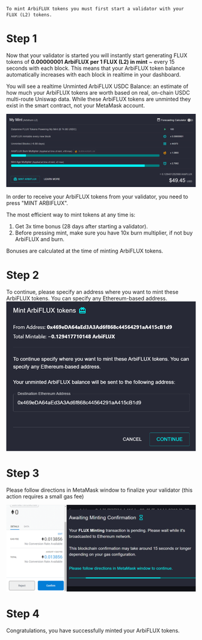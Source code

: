 ```
To mint ArbiFLUX tokens you must first start a validator with your FLUX (L2) tokens.
```

# Step 1

Now that your validator is started you will instantly start generating FLUX tokens of **0.00000001 ArbiFLUX per 1 FLUX (L2) in mint** ~ every 15 seconds with each block. This means that your ArbiFLUX token balance automatically increases with each block in realtime in your dashboard.

You will see a realtime Unminted ArbiFLUX USDC Balance: an estimate of how much your ArbiFLUX tokens are worth based on real, on-chain USDC multi-route Uniswap data. While these ArbiFLUX tokens are unminted they exist in the smart contract, not your MetaMask account.

![Minting](../../helpArticles/assets/images/pngs/mintingFlux/mintingFlux1L2.png)

In order to receive your ArbiFLUX tokens from your validator, you need to press "MINT ARBIFLUX".

The most efficient way to mint tokens at any time is:
1. Get 3x time bonus (28 days after starting a validator). 
2. Before pressing mint, make sure you have 10x burn multiplier, if not buy ArbiFLUX and burn.

Bonuses are calculated at the time of minting ArbiFLUX tokens.

# Step 2
To continue, please specify an address where you want to mint these ArbiFLUX tokens. You can specify any Ethereum-based address.
![Minting](../../helpArticles/assets/images/pngs/mintingFlux/mintingFlux2L2.png#_maxWidth=512)

# Step 3
Please follow directions in MetaMask window to finalize your validator (this action requires a small gas fee)

![Minting](../../helpArticles/assets/images/pngs/mintingFlux/mintingFlux3.png)

# Step 4
Congratulations, you have successfully minted your ArbiFLUX tokens.